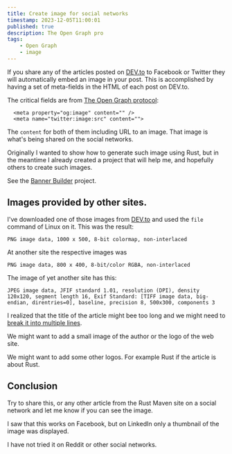 ```yaml
---
title: Create image for social networks
timestamp: 2023-12-05T11:00:01
published: true
description: The Open Graph pro
tags:
    - Open Graph
    - image
---
```


If you share any of the articles posted on [DEV.to](https://dev.to/) to Facebook or Twitter they will automatically embed an image in your post.
This is accomplished by having a set of meta-fields in the HTML of each post on DEV.to.

The critical fields are from [The Open Graph protocol](https://ogp.me/):

```
  <meta property="og:image" content="" />
  <meta name="twitter:image:src" content="">
```

The `content` for both of them including URL to an image. That image is what's being shared on the social networks.

Originally I wanted to show how to generate such image using Rust, but in the meantime I already created a project that
will help me, and hopefully others to create such images.

See the [Banner Builder](https://banner-builder.code-maven.com/) project.

## Images provided by other sites.

I've downloaded one of those images from [DEV.to](https://dev.to/) and used the `file` command of Linux on it. This was the result:

```
PNG image data, 1000 x 500, 8-bit colormap, non-interlaced
```

At another site the respective images was

```
PNG image data, 800 x 400, 8-bit/color RGBA, non-interlaced
```

The image of yet another site has this:

```
JPEG image data, JFIF standard 1.01, resolution (DPI), density 120x120, segment length 16, Exif Standard: [TIFF image data, big-endian, direntries=0], baseline, precision 8, 500x300, components 3
```

I realized that the title of the article might bee too long and we might need to [break it into multiple lines](/wrap-text).

We might want to add a small image of the author or the logo of the web site.

We might want to add some other logos. For example Rust if the article is about Rust.


## Conclusion

Try to share this, or any other article from the Rust Maven site on a social network and let me know if you can see the image.

I saw that this works on Facebook, but on LinkedIn only a thumbnail of the image was displayed.

I have not tried it on Reddit or other social networks.



